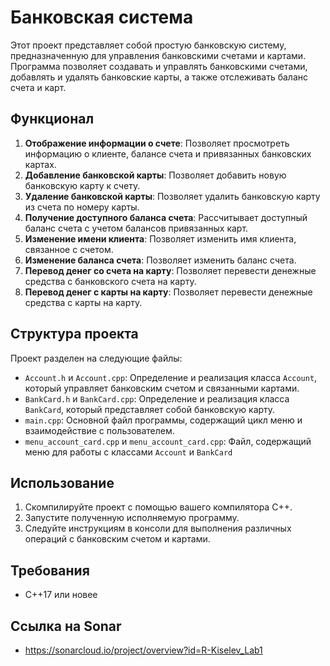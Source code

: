 # Банковская система

Этот проект представляет собой простую банковскую систему, предназначенную для управления банковскими счетами и картами. Программа позволяет создавать и управлять банковскими счетами, добавлять и удалять банковские карты, а также отслеживать баланс счета и карт.

## Функционал

1. **Отображение информации о счете**: Позволяет просмотреть информацию о клиенте, балансе счета и привязанных банковских картах.
2. **Добавление банковской карты**: Позволяет добавить новую банковскую карту к счету.
3. **Удаление банковской карты**: Позволяет удалить банковскую карту из счета по номеру карты.
4. **Получение доступного баланса счета**: Рассчитывает доступный баланс счета с учетом балансов привязанных карт.
5. **Изменение имени клиента**: Позволяет изменить имя клиента, связанное с счетом.
6. **Изменение баланса счета**: Позволяет изменить баланс счета.
7. **Перевод денег со счета на карту**: Позволяет перевести денежные средства с банковского счета на карту.
8. **Перевод денег с карты на карту**: Позволяет перевести денежные средства с карты на карту.

## Структура проекта

Проект разделен на следующие файлы:

- `Account.h` и `Account.cpp`: Определение и реализация класса `Account`, который управляет банковским счетом и связанными картами.
- `BankCard.h` и `BankCard.cpp`: Определение и реализация класса `BankCard`, который представляет собой банковскую карту.
- `main.cpp`: Основной файл программы, содержащий цикл меню и взаимодействие с пользователем.
- `menu_account_card.cpp` и `menu_account_card.cpp`: Файл, содержащий меню для работы с классами `Account` и `BankCard`

## Использование

1. Скомпилируйте проект с помощью вашего компилятора C++.
2. Запустите полученную исполняемую программу.
3. Следуйте инструкциям в консоли для выполнения различных операций с банковским счетом и картами.

## Требования

- C++17 или новее

## Ссылка на Sonar

- https://sonarcloud.io/project/overview?id=R-Kiselev_Lab1